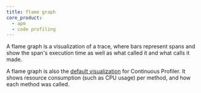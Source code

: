 ```yaml
---
title: flame graph
core_product:
  - apm
  - code profiling
---
```

A flame graph is a visualization of a trace, where bars represent spans and show the span's execution time as well as what called it and what calls it made. 

A flame graph is also the <a href="/profiler/profile_visualizations/#flame_graph">default visualization</a> for Continuous Profiler. It shows resource consumption (such as CPU usage) per method, and how each method was called.